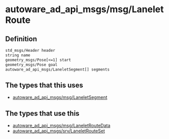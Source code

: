 # autoware_ad_api_msgs/msg/LaneletRoute

## Definition

```txt
std_msgs/Header header
string name
geometry_msgs/Pose[<=1] start
geometry_msgs/Pose goal
autoware_ad_api_msgs/LaneletSegment[] segments
```

## The types that this uses

- [autoware_ad_api_msgs/msg/LaneletSegment](../../autoware_ad_api_msgs/msg/lanelet_segment.md)

## The types that use this

- [autoware_ad_api_msgs/msg/LaneletRouteData](../../autoware_ad_api_msgs/msg/lanelet_route_data.md)
- [autoware_ad_api_msgs/srv/LaneletRouteSet](../../autoware_ad_api_msgs/srv/lanelet_route_set.md)
